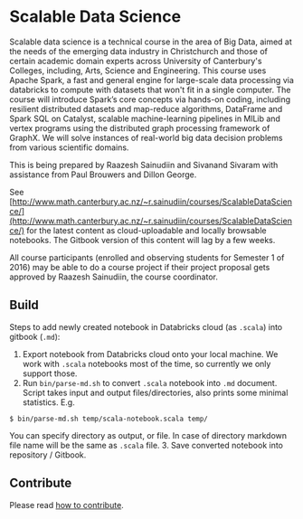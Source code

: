 Scalable Data Science
=======

Scalable data science is a technical course in the area of Big Data, aimed at the needs of the
emerging data industry in Christchurch and those of certain academic domain experts across
University of Canterbury's Colleges, including, Arts, Science and Engineering. This course uses
Apache Spark, a fast and general engine for large-scale data processing via databricks to compute
with datasets that won't fit in a single computer. The course will introduce Spark’s core concepts
via hands-on coding, including resilient distributed datasets and map-reduce algorithms, DataFrame
and Spark SQL on Catalyst, scalable machine-learning pipelines in MlLib and vertex programs using
the distributed graph processing framework of GraphX. We will solve instances of real-world big data
decision problems from various scientific domains.

This is being prepared by Raazesh Sainudiin and Sivanand Sivaram
with assistance from Paul Brouwers and Dillon George.

See [http://www.math.canterbury.ac.nz/~r.sainudiin/courses/ScalableDataScience/](http://www.math.canterbury.ac.nz/~r.sainudiin/courses/ScalableDataScience/) for the latest content as cloud-uploadable and locally browsable notebooks. The
Gitbook version of this content will lag by a few weeks.

All course participants (enrolled and observing students for Semester 1 of 2016) may be able to do a
course project if their project proposal gets approved by Raazesh Sainudiin, the course coordinator.

## Build
Steps to add newly created notebook in Databricks cloud (as `.scala`) into gitbook (`.md`):
1. Export notebook from Databricks cloud onto your local machine. We work with `.scala` notebooks
most of the time, so currently we only support those.
2. Run `bin/parse-md.sh` to convert `.scala` notebook into `.md` document. Script takes input and
output files/directories, also prints some minimal statistics. E.g.
```shell
$ bin/parse-md.sh temp/scala-notebook.scala temp/
```
You can specify directory as output, or file. In case of directory markdown file name will be the
same as `.scala` file.
3. Save converted notebook into repository / Gitbook.

## Contribute
Please read [how to contribute](./CONTRIBUTING.md).
